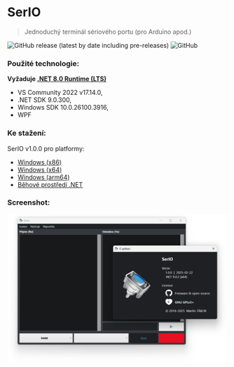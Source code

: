 # SerIO
> Jednoduchý terminál sériového portu (pro Arduino apod.)

![GitHub release (latest by date including pre-releases)](https://img.shields.io/github/v/release/ma-ta/serio?include_prereleases)
![GitHub](https://img.shields.io/github/license/ma-ta/serio)

### Použité technologie:

**Vyžaduje [.NET 8.0 Runtime (LTS)](//dotnet.microsoft.com/en-us/download/dotnet/8.0/runtime)**
- VS Community 2022 v17.14.0,
- .NET SDK 9.0.300,
- Windows SDK 10.0.26100.3916,
- WPF

### Ke stažení:

SerIO v1.0.0 pro platformy:

- [Windows (x86)](//github.com/ma-ta/serio/releases/download/v1.0.0/Serio-x86.exe)
- [Windows (x64)](//github.com/ma-ta/serio/releases/download/v1.0.0/Serio-x64.exe)
- [Windows (arm64)](//github.com/ma-ta/serio/releases/download/v1.0.0/Serio-arm64.exe)
- [Běhové prostředí .NET](//dotnet.microsoft.com/en-us/download/dotnet/8.0/runtime)

### Screenshot:

![Screenshot aplikace Serio v1.0](/serio_v1.0.png)
